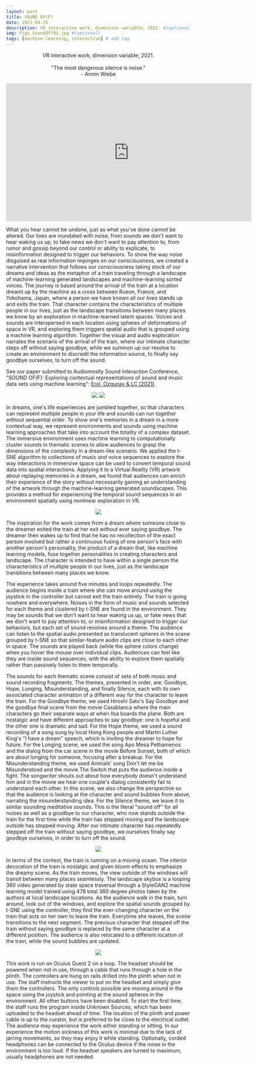 ```yaml
---
layout: post
title: SOUND OF(F)
date: 2021-04-25
description: VR interactive work, dimension variable; 2021. #(optional)
img: figs_SoundOff01.jpg #(optional)
tags: [machine-learning, interactive] # add tag
---
```

<p align="center">
VR interactive work, dimension variable; 2021.<br><br>
"The most dangerous silence is noise."<br>
- Armin Wiebe <br><br>
<iframe width="670" height="377" src="https://www.youtube.com/embed/yMyR5DKjGA0" title="YouTube video player" frameborder="0" allow="accelerometer; autoplay; clipboard-write; encrypted-media; gyroscope; picture-in-picture" allowfullscreen></iframe>
</p>

What you hear cannot be undone, just as what you've done cannot be altered. Our lives are inundated with noise, from sounds we don't want to hear waking us up, to fake news we don't want to pay attention to, from rumor and gossip beyond our control or ability to explicate, to misinformation designed to trigger our behaviors. To show the way noise disguised as real information impinges on our consciousness, we created a narrative intervention that follows our consciousness taking stock of our dreams and ideas as the metaphor of a train traveling through a landscape of machine-learning generated landscapes and machine-learning sorted voices. The journey is based around the arrival of the train at a location dreamt up by the machine as a cross between Rueon, France, and Yokohama, Japan, where a person we have known all our lives stands up and exits the train. That character contains the characteristics of multiple people in our lives, just as the landscape transitions between many places we know by an exploration in machine-learned latent spaces. Voices and sounds are interspersed in each location using spheres of deformations of space in VR, and exploring them triggers spatial audio that is grouped using a machine learning algorithm. Together the visual and audio exploration narrates the scenario of the arrival of the train, where our intimate character steps off without saying goodbye, while we summon up our resolve to create an environment to discredit the information source, to finally say goodbye ourselves, to turn off the sound.

See our paper submitted to Audiomostly Sound Interaction Conference, "SOUND OF(F): Exploring contextual representations of sound and music data sets using machine learning": [Erol, Ozgunay & LC (2021)][pub].

[pub]: https://raylc.org/chairbots/Sound%20Of(f)%20AM21_02.pdf

<p align="center">
<img src="{{site.baseurl}}/assets/img/figs_SoundOff02.jpg">
<img src="{{site.baseurl}}/assets/img/figs_SoundOff04.jpg">
</p>

In dreams, one's life experiences are jumbled together, so that characters can represent multiple people in your life and sounds can run together without sequential order. To show one's memories in a dream in a more contextual way, we represent environments and sounds using machine learning approaches that take into account the totality of a complex dataset. The immersive environment uses machine learning to computationally cluster sounds in thematic scenes to allow audiences to grasp the dimensions of the complexity in a dream-like scenario. We applied the t-SNE algorithm to collections of music and voice sequences to explore the way interactions in immersive space can be used to convert temporal sound data into spatial interactions. Applying it to a Virtual Reality (VR) artwork about replaying memories in a dream, we found that audiences can enrich their experience of the story without necessarily gaining an understanding of the artwork through the machine-learning generated soundscapes. This provides a method for experiencing the temporal sound sequences in an environment spatially using nonlinear exploration in VR.

<p align="center">
<img src="{{site.baseurl}}/assets/img/proj_iwasalwaysthere-44.jpg">
</p>

The inspiration for the work comes from a dream where someone close to the dreamer exited the train at her exit without ever saying goodbye. The dreamer then wakes up to find that he has no recollection of the exact person involved but rather a continuous fusing of one person's face with another person's personality, the product of a dream that, like machine learning models, fuse together personalities in creating characters and landscape. The character is intended to have within a single person the characteristics of multiple people in our lives, just as the landscape transitions between many places we know.

The experience takes around five minutes and loops repeatedly. The audience begins inside a train where she can move around using the joystick in the controller but cannot exit the train entirely. The train is going nowhere and everywhere. Noises in the form of music and sounds selected for each theme and clustered by t-SNE are found in the environment. They may be sounds that we don't want to hear waking us up, or fake news that we don't want to pay attention to, or misinformation designed to trigger our behaviors, but each set of sound revolves around a theme. The audience can listen to the spatial audio presented as translucent spheres in the scene grouped by t-SNE so that similar-feature audio clips are close to each other in space. The sounds are played back (while the sphere colors change) when you hover the mouse over individual clips. Audiences can feel like they are inside sound sequences, with the ability to explore them spatially rather than passively listen to them temporally. 

The sounds for each thematic scene consist of sets of both music and sound recording fragments. The themes, presented in order, are: Goodbye, Hope, Longing, Misunderstanding, and finally Silence, each with its own associated character animation of a different way for the character to leave the train. For the Goodbye theme, we used Hiroshi Sato's Say Goodbye and the goodbye final scene from the movie Casablanca where the main characters go their separate ways at when Ilsa boards the plane. Both are nostalgic and have different approaches to say goodbye: one is hopeful and the other one is dramatic and sad. For the Hope theme, we used a sound recording of a song sung by local Hong Kong people and Martin Luther King's "I have a dream" speech, which is inviting the dreamer to hope for future. For the Longing scene, we used the song Apo Mesa Pethamenos and the dialog from the car scene in the movie Before Sunset, both of which are about longing for someone, focusing after a breakup. For the Misunderstanding theme, we used Animals' song Don't let me be Misunderstood and the movie The Switch that puts the audience inside a fight. The songwriter shouts out about how everybody doesn't understand him and in the movie we hear one couple's dialog consistently fail to understand each other. In this scene, we also change the perspective so that the audience is looking at the character and sound bubbles from above, narrating the misunderstanding idea. For the Silence theme, we leave it to similar sounding meditative sounds. This is the literal "sound off" for all noises as well as a goodbye to our character, who now stands outside the train for the first time while the train has stopped moving and the landscape outside has stopped moving. After our intimate character has repeatedly stepped off the train without saying goodbye, we ourselves finally say goodbye ourselves, in order to turn off the sound.

<p align="center">
<img src="{{site.baseurl}}/assets/img/figs_SoundOffimage015.jpg">
</p>

In terms of the context, the train is running on a moving ocean. The interior decoration of the train is nostalgic and given bloom effects to emphasize the dreamy scene. As the train moves, the view outside of the windows will transit between many places seamlessly. The landscape skybox is a looping 360 video generated by state space traversal through a StyleGAN2 machine learning model trained using 478 total 360 degree photos taken by the authors at local landscape locations. As the audience walk in the train, turn around, look out of the windows, and explore the spatial sounds grouped by t-SNE using the controller, they find the ever-changing character on the train that acts on her own to leave the train. Everytime she leaves, the scene transitions to the next segment. The previous character that stepped off the train without saying goodbye is replaced by the same character at a different position. The audience is also relocated to a different location of the train, while the sound bubbles are updated.

<p align="center">
<img src="{{site.baseurl}}/assets/img/figs_SoundOff05.jpg">
</p>

This work is run on Oculus Quest 2 on a loop. The headset should be powered when not in use, through a cable that runs through a hole in the plinth. The controllers are hung on rails drilled into the plinth when not in use. The staff instructs the viewer to put on the headset and simply give them the controllers. The only controls possible are moving around in the space using the joystick and pointing at the sound spheres in the environment. All other buttons have been disabled. To start the first time, the staff runs the program inside Unknown Sources, which has been uploaded to the headset ahead of time. The location of the plinth and power cable is up to the curator, but is preferred to be close to the electrical outlet. The audience may experience the work either standing or sitting. In our experience the motion sickness of this work is minimal due to the lack of jarring movements, so they may enjoy it while standing. Optionally, corded headphones can be connected to the Oculus device if the noise in the environment is too loud. If the headset speakers are turned to maximum, usually headphones are not needed.

